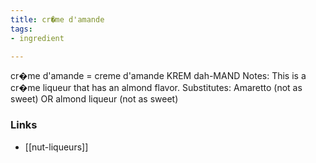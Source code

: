 ```yaml
---
title: cr�me d'amande
tags:
- ingredient

---
```

cr�me d'amande = creme d'amande KREM dah-MAND Notes: This is a cr�me liqueur that has an almond flavor. Substitutes: Amaretto (not as sweet) OR almond liqueur (not as sweet)

### Links

* [[nut-liqueurs]]
